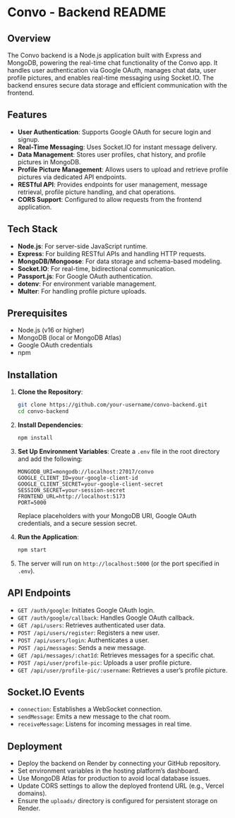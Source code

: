 # Convo - Backend README

## Overview

The Convo backend is a Node.js application built with Express and MongoDB, powering the real-time chat functionality of the Convo app. It handles user authentication via Google OAuth, manages chat data, user profile pictures, and enables real-time messaging using Socket.IO. The backend ensures secure data storage and efficient communication with the frontend.

## Features

- **User Authentication**: Supports Google OAuth for secure login and signup.
- **Real-Time Messaging**: Uses Socket.IO for instant message delivery.
- **Data Management**: Stores user profiles, chat history, and profile pictures in MongoDB.
- **Profile Picture Management**: Allows users to upload and retrieve profile pictures via dedicated API endpoints.
- **RESTful API**: Provides endpoints for user management, message retrieval, profile picture handling, and chat operations.
- **CORS Support**: Configured to allow requests from the frontend application.

## Tech Stack

- **Node.js**: For server-side JavaScript runtime.
- **Express**: For building RESTful APIs and handling HTTP requests.
- **MongoDB/Mongoose**: For data storage and schema-based modeling.
- **Socket.IO**: For real-time, bidirectional communication.
- **Passport.js**: For Google OAuth authentication.
- **dotenv**: For environment variable management.
- **Multer**: For handling profile picture uploads.

## Prerequisites

- Node.js (v16 or higher)
- MongoDB (local or MongoDB Atlas)
- Google OAuth credentials
- npm

## Installation

1. **Clone the Repository**:

   ```bash
   git clone https://github.com/your-username/convo-backend.git
   cd convo-backend
   ```

2. **Install Dependencies**:

   ```bash
   npm install
   ```

3. **Set Up Environment Variables**: Create a `.env` file in the root directory and add the following:

   ```
   MONGODB_URI=mongodb://localhost:27017/convo
   GOOGLE_CLIENT_ID=your-google-client-id
   GOOGLE_CLIENT_SECRET=your-google-client-secret
   SESSION_SECRET=your-session-secret
   FRONTEND_URL=http://localhost:5173
   PORT=5000
   ```

   Replace placeholders with your MongoDB URI, Google OAuth credentials, and a secure session secret.

4. **Run the Application**:

   ```bash
   npm start
   ```

5. The server will run on `http://localhost:5000` (or the port specified in `.env`).

## API Endpoints

- `GET /auth/google`: Initiates Google OAuth login.
- `GET /auth/google/callback`: Handles Google OAuth callback.
- `GET /api/users`: Retrieves authenticated user data.
- `POST /api/users/register`: Registers a new user.
- `POST /api/users/login`: Authenticates a user.
- `POST /api/messages`: Sends a new message.
- `GET /api/messages/:chatId`: Retrieves messages for a specific chat.
- `POST /api/user/profile-pic`: Uploads a user profile picture.
- `GET /api/user/profile-pic/:username`: Retrieves a user’s profile picture.

## Socket.IO Events

- `connection`: Establishes a WebSocket connection.
- `sendMessage`: Emits a new message to the chat room.
- `receiveMessage`: Listens for incoming messages in real time.

## Deployment

- Deploy the backend on Render by connecting your GitHub repository.
- Set environment variables in the hosting platform’s dashboard.
- Use MongoDB Atlas for production to avoid local database issues.
- Update CORS settings to allow the deployed frontend URL (e.g., Vercel domains).
- Ensure the `uploads/` directory is configured for persistent storage on Render.
